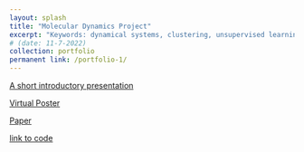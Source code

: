 ```yaml
---
layout: splash
title: "Molecular Dynamics Project"
excerpt: "Keywords: dynamical systems, clustering, unsupervised learning, reinforcement learning, molecular dynamics.<br/><img src='/images/thumbnail.png'>"
# (date: 11-7-2022) 
collection: portfolio
permanent link: /portfolio-1/
---
```




[A short introductory presentation](Presentation_for_Reading_Group.pdf)

[Virtual Poster](virtual_poster.png)

[Paper](https://openreview.net/forum?id=00thAjcutwh)

[link to code](https://github.com/buenfilstats/Molecular-Dynamics-Project)
